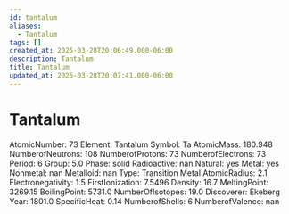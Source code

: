 ```yaml
---
id: tantalum
aliases:
  - Tantalum
tags: []
created_at: 2025-03-28T20:06:49.000-06:00
description: Tantalum
title: Tantalum
updated_at: 2025-03-28T20:07:41.000-06:00
---
```


# Tantalum
AtomicNumber: 73
Element: Tantalum
Symbol: Ta
AtomicMass: 180.948
NumberofNeutrons: 108
NumberofProtons: 73
NumberofElectrons: 73
Period: 6
Group: 5.0
Phase: solid
Radioactive: nan
Natural: yes
Metal: yes
Nonmetal: nan
Metalloid: nan
Type: Transition Metal
AtomicRadius: 2.1
Electronegativity: 1.5
FirstIonization: 7.5496
Density: 16.7
MeltingPoint: 3269.15
BoilingPoint: 5731.0
NumberOfIsotopes: 19.0
Discoverer: Ekeberg
Year: 1801.0
SpecificHeat: 0.14
NumberofShells: 6
NumberofValence: nan
